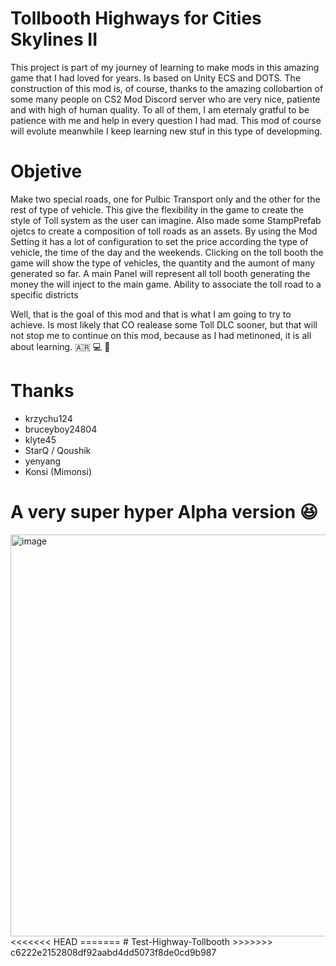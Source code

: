 # Tollbooth Highways for Cities Skylines II
This project is part of my journey of learning to make mods in this amazing game that I had loved for years.
Is based on Unity ECS and DOTS.
The construction of this mod is, of course, thanks to the amazing collobartion of some many people on CS2 Mod Discord server who are very nice, patiente and with high of human quality.
To all of them, I am eternaly gratful to be patience with me and help in every question I had mad.
This mod of course will evolute meanwhile I keep learning new stuf in this type of developming.

# Objetive
Make two special roads, one for Pulbic Transport only and the other for the rest of type of vehicle. This give the flexibility in the game to create the style of Toll system as the user can imagine.
Also made some StampPrefab ojetcs to create a composition of toll roads as an assets.
By using the Mod Setting it has a lot of configuration to set the price according the type of vehicle, the time of the day and the weekends.
Clicking on the toll booth the game will show the type of vehicles, the quantity and the aumont of many generated so far.
A main Panel will represent all toll booth generating the money the will inject to the main game.
Ability to associate the toll road to a specific districts

Well, that is the goal of this mod and that is what I am going to try to achieve. Is most likely that CO realease some Toll DLC sooner, but that will not stop me to continue on this mod, because as I had metinoned, it is all about learning. 🇦🇷 💻 🤟

# Thanks
* krzychu124
* bruceyboy24804
* klyte45
* StarQ / Qoushik
* yenyang
* Konsi (Mimonsi)

# A very super hyper Alpha version 😆
<img width="1252" height="643" alt="image" src="https://github.com/user-attachments/assets/6d12f571-b6d7-4f4f-9223-47c0a60f7e65" />
<<<<<<< HEAD
=======
# Test-Highway-Tollbooth
>>>>>>> c6222e2152808df92aabd4dd5073f8de0cd9b987
